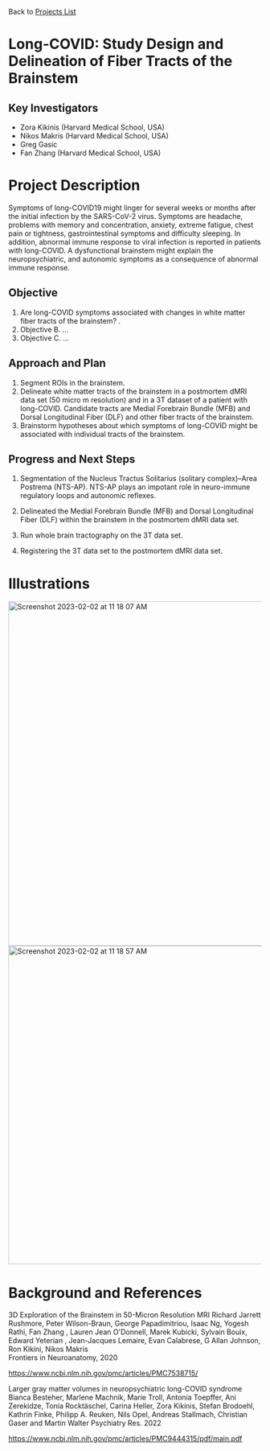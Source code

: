 Back to [Projects List](../../README.md#ProjectsList)

# Long-COVID: Study Design and Delineation of Fiber Tracts of the Brainstem 

## Key Investigators

- Zora Kikinis (Harvard Medical School, USA)
- Nikos Makris (Harvard Medical School, USA)
- Greg Gasic
- Fan Zhang (Harvard Medical School, USA)


# Project Description

Symptoms of long-COVID19 might linger for several weeks or months after the initial infection by the SARS-CoV-2 virus. Symptoms are headache, problems with memory and concentration, anxiety, extreme fatigue, chest pain or tightness, gastrointestinal symptoms and difficulty sleeping. In addition, abnormal immune response to viral infection is reported in patients with long-COVID. A dysfunctional brainstem might explain the neuropsychiatric, and autonomic symptoms as a consequence of abnormal immune response. 

## Objective

<!--  . -->

1. Are long-COVID symptoms associated with changes in white matter fiber tracts of the brainstem? .
1. Objective B. ...
1. Objective C. ...

## Approach and Plan

<!-- Describe here HOW you would like to achieve the objectives stated above. -->

1. Segment ROIs in the brainstem.
2. Delineate white matter tracts of the brainstem in a postmortem dMRI data set (50 micro m resolution) and in a 3T dataset of a patient with long-COVID. Candidate tracts are Medial Forebrain Bundle (MFB) and Dorsal Longitudinal Fiber (DLF) and other fiber tracts of the brainstem.
3. Brainstorm hypotheses about which symptoms of long-COVID might be associated with individual tracts of the brainstem.

## Progress and Next Steps

<!-- Update this section as you make progress, describing of what you have ACTUALLY DONE. If there are specific steps that you could not complete then you can describe them here, too. -->

1. Segmentation of the Nucleus Tractus Solitarius (solitary complex)–Area Postrema (NTS-AP). 
NTS-AP plays an impotant role in neuro-immune regulatory loops and autonomic reflexes. 

2. Delineated the Medial Forebrain Bundle (MFB) and Dorsal Longitudinal Fiber (DLF) within the brainstem in the postmortem dMRI data set.
3. Run whole brain tractography on the 3T data set.
4. Registering the 3T data set to the postmortem dMRI data set.

# Illustrations

<!-- Add pictures and links to videos that demonstrate what has been accomplished.
![Description of picture](Example2.jpg)
![Some more images](Example2.jpg)
--><img width="685" alt="Screenshot 2023-02-02 at 11 18 07 AM" src="https://user-images.githubusercontent.com/47013972/216312288-9c8fb75d-6269-44a8-98b1-8040ab6d606b.png">

<img width="633" alt="Screenshot 2023-02-02 at 11 18 57 AM" src="https://user-images.githubusercontent.com/47013972/216312377-5510cfbf-b310-43e9-aac7-7242976e8475.png">


# Background and References

3D Exploration of the Brainstem in 50-Micron Resolution MRI
Richard Jarrett Rushmore, Peter Wilson-Braun, George Papadimitriou, Isaac Ng, Yogesh Rathi, Fan Zhang , Lauren Jean O'Donnell, Marek Kubicki, Sylvain Bouix, Edward Yeterian , Jean-Jacques Lemaire, Evan Calabrese, G Allan Johnson, Ron Kikini, Nikos Makris  
Frontiers in Neuroanatomy, 2020

https://www.ncbi.nlm.nih.gov/pmc/articles/PMC7538715/


Larger gray matter volumes in neuropsychiatric long-COVID syndrome
Bianca Besteher, Marlene Machnik, Marie Troll, Antonia Toepffer, Ani Zerekidze, Tonia Rocktäschel, Carina Heller, Zora Kikinis, Stefan Brodoehl, Kathrin Finke, Philipp A. Reuken, Nils Opel, Andreas Stallmach, Christian Gaser and Martin Walter
Psychiatry Res. 2022

https://www.ncbi.nlm.nih.gov/pmc/articles/PMC9444315/pdf/main.pdf


